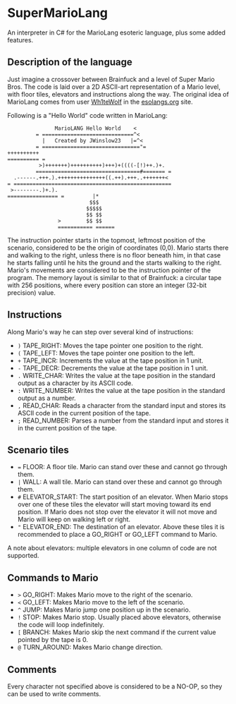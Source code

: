 # SuperMarioLang

An interpreter in C# for the MarioLang esoteric language, plus some added features.

## Description of the language

Just imagine a crossover between Brainfuck and a level of Super Mario Bros. The code is laid over a
2D ASCII-art representation of a Mario level, with floor tiles, elevators and instructions along the way.
The original idea of MarioLang comes from user [Wh1teWolf](https://esolangs.org/wiki/User:Wh1teWolf) in
the [esolangs.org](http://esolangs.org) site.

Following is a "Hello World" code written in MarioLang:

                   MarioLANG Hello World    <
             = =============================^<
               |   Created by JWinslow23   |=^<
             = ==============================="=
    ++++++++++
    ========== =
              >)+++++++)++++++++++)+++)+((((-[!)++.)+.
             =================================#======= =
      .------.+++.).+++++++++++++++((.++).+++..+++++++<
    = ==================================================
     >--------.)+.).
    ================ =         |*
                              $$$
                             $$$$$
                             $$ $$
                    >        $$ $$
                    =========== ======

The instruction pointer starts in the topmost, leftmost position of the scenario, considered to be
the origin of coordinates (0,0). Mario starts there and walking to the right, unless there is no floor
beneath him, in that case he starts falling until he hits the ground and the starts walking to the right.
Mario's movements are considered to be the instruction pointer of the program. The memory layout is
similar to that of Brainfuck: a circular tape with 256 positions, where every position can store an integer
(32-bit precision) value.

## Instructions

Along Mario's way he can step over several kind of instructions:

* `)` TAPE_RIGHT: Moves the tape pointer one position to the right.
* `(` TAPE_LEFT: Moves the tape pointer one position to the left.
* `+` TAPE_INCR: Increments the value at the tape position in 1 unit.
* `-` TAPE_DECR: Decrements the value at the tape position in 1 unit.
* `.` WRITE_CHAR: Writes the value at the tape position in the standard output as a character
by its ASCII code.
* `:` WRITE_NUMBER: Writes the value at the tape position in the standard output as a number.
* `,` READ_CHAR: Reads a character from the standard input and stores its ASCII code in the current
position of the tape.
* `;` READ_NUMBER: Parses a number from the standard input and stores it in the current position of
the tape.

## Scenario tiles

* `=` FLOOR: A floor tile. Mario can stand over these and cannot go through them.
* `|` WALL: A wall tile. Mario can stand over these and cannot go through them.
* `#` ELEVATOR_START: The start position of an elevator. When Mario stops over one of these tiles
the elevator will start moving toward its end position. If Mario does not stop over the elevator it 
will not move and Mario will keep on walking left or right.
* `"` ELEVATOR_END: The destination of an elevator. Above these tiles it is recommended to place
a GO_RIGHT or GO_LEFT command to Mario.

A note about elevators: multiple elevators in one column of code are not supported.
 
## Commands to Mario

* `>` GO_RIGHT: Makes Mario move to the right of the scenario.
* `<` GO_LEFT: Makes Mario move to the left of the scenario.
* `^` JUMP: Makes Mario jump one position up in the scenario.
* `!` STOP: Makes Mario stop. Usually placed above elevators, otherwise the code will loop indefinitely.
* `[` BRANCH: Makes Mario skip the next command if the current value pointed by the tape is 0.
* `@` TURN_AROUND: Makes Mario change direction.

## Comments

Every character not specified above is considered to be a NO-OP, so they can be used to write
comments.